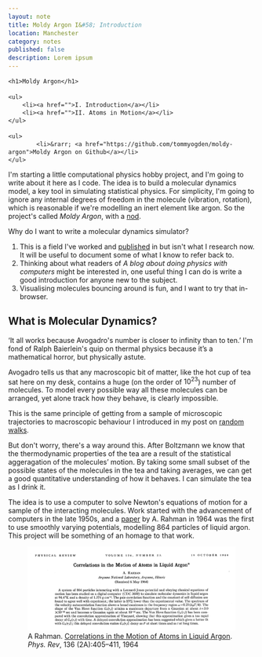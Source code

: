 ```yaml
---
layout: note
title: Moldy Argon I&#58; Introduction
location: Manchester
category: notes
published: false
description: Lorem ipsum
---
```


<aside class="sidebox">

    <h1>Moldy Argon</h1>

    <ul>
        <li><a href="">I. Introduction</a></li>
        <li><a href="">II. Atoms in Motion</a></li>
    </ul>

    <ul>
            <li>&rarr; <a href="https://github.com/tommyogden/moldy-argon">Moldy Argon on Github</a></li>
    </ul>
</aside>

I'm starting a little computational physics hobby project, and I'm going to write about it here as I code. The idea is to build a molecular dynamics model, a key tool in simulating statistical physics. For simplicity, I'm going to ignore any internal degrees of freedom in the molecule (vibration, rotation), which is reasonable if we're modelling an inert element like argon. So the project's called *Moldy Argon*, with a [nod][peaches].

Why do I want to write a molecular dynamics simulator?

1. This is a field I've worked and [published][nitrate] in but isn't what I research now. It will be useful to document some of what I know to refer back to.
2. Thinking about what readers of *A blog about doing physics with computers* might be interested in, one useful thing I can do is write a good introduction for anyone new to the subject.
3. Visualising molecules bouncing around is fun, and I want to try that in-browser.

<!-- <aside>&nbsp;</aside> -->

## What is Molecular Dynamics?

<aside>
&lsquo;It all works because Avogadro's number is closer to infinity than to ten.&rsquo; I'm fond of Ralph Baierlein's quip on thermal physics because it&rsquo;s a mathematical horror, but physically astute.
</aside>

Avogadro tells us that any macroscopic bit of matter, like the hot cup of tea sat here on my desk, contains a huge (on the order of $10^{23}$) number of molecules. To model every possible way all these molecules can be arranged, yet alone track how they behave, is clearly impossible.


<aside>
This is the same principle of getting from a sample of microscopic trajectories to macroscopic behaviour I introduced in my post on <a href="/random-walks">random walks</a>.</aside>

But don't worry, there's a way around this. After Boltzmann we know that the thermodynamic properties of the tea are a result of the statistical aggeragation of the molecules&rsquo; motion. By taking some small subset of the possible states of the molecules in the tea and taking averages, we can get a good quantitative understanding of how it behaves. I can simulate the tea as I drink it.

The idea is to use a computer to solve Newton's equations of motion for a sample of the interacting molecules. Work started with the advancement of computers in the late 1950s, and a [paper][rahman] by A. Rahman in 1964 was the first to use smoothly varying potentials, modelling 864 particles of liquid argon. This project will be something of an homage to that work.

<figure>
<img class="text-framed" src="/assets/notes/moldy-argon-1/rahman.png" />
<figcaption>A Rahman. <a href="http://journals.aps.org/pr/abstract/10.1103/PhysRev.136.A405">Correlations in the Motion of Atoms in Liquid Argon</a>. <em>Phys. Rev</em>, 136 (2A):405–411, 1964</figcaption>
</figure>
<!--
## Skateboards

One thing before we start. It's an idea from a talk by an engineer at Spotify on how they build products.

<figure>
<img class="text-framed" src="/assets/notes/moldy-argon-1/spotify-build.png" />
<figcaption>How <a href="https://labs.spotify.com/">Spotify</a> builds a product. I can&rsquo;t find the original source of this slide. If you see it on your travels let me know so I can properly credit.</figcaption>
</figure>

I'll try to work to this principle. In the next post we'll get a basic molecular dynamics simulator up and running. Let's build a skateboard. -->

{% include send-comments.html %}

[peaches]: http://en.wikipedia.org/wiki/The_Moldy_Peaches_(album)
[nitrate]: http://tommyogden.com/nitrate/
[wiki-md]: http://en.wikipedia.org/wiki/Molecular_dynamics
[rahman]: http://journals.aps.org/pr/abstract/10.1103/PhysRev.136.A405